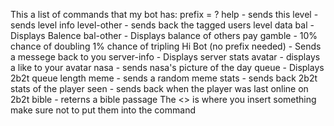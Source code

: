 This a list of commands that my bot has:
prefix = ?
help - sends this
level - sends level info
level-other <taggedUser> - sends back the tagged users level data
bal - Displays Balence
bal-other <taggedUser> - Displays balance of others
pay <taggedUser> <Amount>
gamble <amount> - 10% chance of doubling 1% chance of tripling
Hi Bot (no prefix needed) - Sends a messege back to you
server-info - Displays server stats
avatar - displays a like to your avatar
nasa - sends nasa's picture of the day
queue - Displays 2b2t queue length
meme - sends a random meme
stats <Mc Username> - sends back 2b2t stats of the player
seen <Mc Username> - sends back when the player was last online on 2b2t
bible <passage> - reterns a bible passage
The <> is where you insert something make sure not to put them into the command